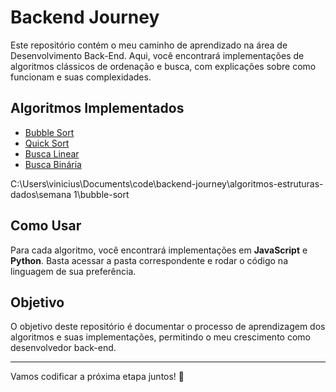 # Backend Journey

Este repositório contém o meu caminho de aprendizado na área de Desenvolvimento Back-End. Aqui, você encontrará implementações de algoritmos clássicos de ordenação e busca, com explicações sobre como funcionam e suas complexidades.

## Algoritmos Implementados

- [Bubble Sort](algoritmos-estruturas-dados/semana-1/bubble-sort)
- [Quick Sort](algoritmos-estruturas-dados/semana-1/quick-sort)
- [Busca Linear](algoritmos-estruturas-dados/semana-1/busca-linear)
- [Busca Binária](algoritmos-estruturas-dados/semana-1/busca-binaria)

C:\Users\vinicius\Documents\code\backend-journey\algoritmos-estruturas-dados\semana 1\bubble-sort

## Como Usar

Para cada algoritmo, você encontrará implementações em **JavaScript** e **Python**. Basta acessar a pasta correspondente e rodar o código na linguagem de sua preferência.

## Objetivo

O objetivo deste repositório é documentar o processo de aprendizagem dos algoritmos e suas implementações, permitindo o meu crescimento como desenvolvedor back-end.

---

Vamos codificar a próxima etapa juntos! 🚀

